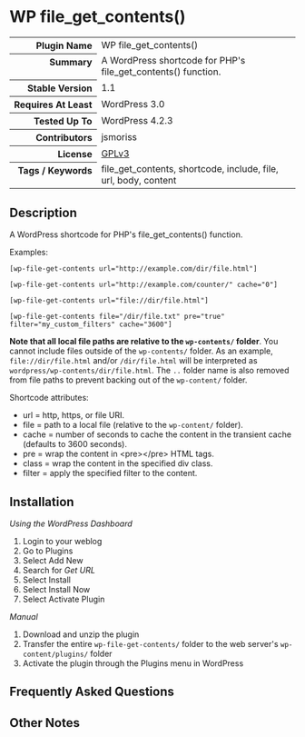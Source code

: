 <h1>WP file_get_contents()</h1>

<table>
<tr><th align="right" valign="top" nowrap>Plugin Name</th><td>WP file_get_contents()</td></tr>
<tr><th align="right" valign="top" nowrap>Summary</th><td>A WordPress shortcode for PHP&#039;s file_get_contents() function.</td></tr>
<tr><th align="right" valign="top" nowrap>Stable Version</th><td>1.1</td></tr>
<tr><th align="right" valign="top" nowrap>Requires At Least</th><td>WordPress 3.0</td></tr>
<tr><th align="right" valign="top" nowrap>Tested Up To</th><td>WordPress 4.2.3</td></tr>
<tr><th align="right" valign="top" nowrap>Contributors</th><td>jsmoriss</td></tr>
<tr><th align="right" valign="top" nowrap>License</th><td><a href="http://www.gnu.org/licenses/gpl.txt">GPLv3</a></td></tr>
<tr><th align="right" valign="top" nowrap>Tags / Keywords</th><td>file_get_contents, shortcode, include, file, url, body, content</td></tr>
</table>

<h2>Description</h2>

<p>A WordPress shortcode for PHP's file_get_contents() function.</p>

<p>Examples:</p>

<pre><code>[wp-file-get-contents url="http://example.com/dir/file.html"]

[wp-file-get-contents url="http://example.com/counter/" cache="0"]

[wp-file-get-contents url="file://dir/file.html"]

[wp-file-get-contents file="/dir/file.txt" pre="true" filter="my_custom_filters" cache="3600"]
</code></pre>

<p><strong>Note that all local file paths are relative to the <code>wp-contents/</code> folder</strong>. You cannot include files outside of the <code>wp-contents/</code> folder. As an example, <code>file://dir/file.html</code> and/or <code>/dir/file.html</code> will be interpreted as <code>wordpress/wp-contents/dir/file.html</code>. The <code>..</code> folder name is also removed from file paths to prevent backing out of the <code>wp-content/</code> folder.</p>

<p>Shortcode attributes:</p>

<ul>
<li>url = http, https, or file URI.</li>
<li>file = path to a local file (relative to the <code>wp-content/</code> folder).</li>
<li>cache = number of seconds to cache the content in the transient cache (defaults to 3600 seconds).</li>
<li>pre = wrap the content in &lt;pre&gt;&lt;/pre&gt; HTML tags.</li>
<li>class = wrap the content in the specified div class.</li>
<li>filter = apply the specified filter to the content.</li>
</ul>


<h2>Installation</h2>

<p><em>Using the WordPress Dashboard</em></p>

<ol>
<li>Login to your weblog</li>
<li>Go to Plugins</li>
<li>Select Add New</li>
<li>Search for <em>Get URL</em></li>
<li>Select Install</li>
<li>Select Install Now</li>
<li>Select Activate Plugin</li>
</ol>

<p><em>Manual</em></p>

<ol>
<li>Download and unzip the plugin</li>
<li>Transfer the entire <code>wp-file-get-contents/</code> folder to the web server's <code>wp-content/plugins/</code> folder</li>
<li>Activate the plugin through the Plugins menu in WordPress</li>
</ol>


<h2>Frequently Asked Questions</h2>




<h2>Other Notes</h2>




